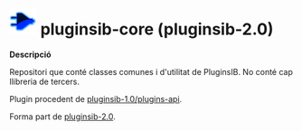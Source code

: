 # ![Logo](https://github.com/GovernIB/maven/raw/binaris/pluginsib/projectinfo_Attachments/icon.jpg) pluginsib-core  (pluginsib-2.0)

**Descripció**

Repositori que conté classes comunes i d'utilitat de PluginsIB. No conté cap llibreria de tercers.

Plugin procedent de [pluginsib-1.0/plugins-api](https://github.com/GovernIB/pluginsib/tree/pluginsib-1.0/plugins-api).  

Forma part de [pluginsib-2.0](https://github.com/GovernIB/pluginsib/tree/pluginsib-2.0).
